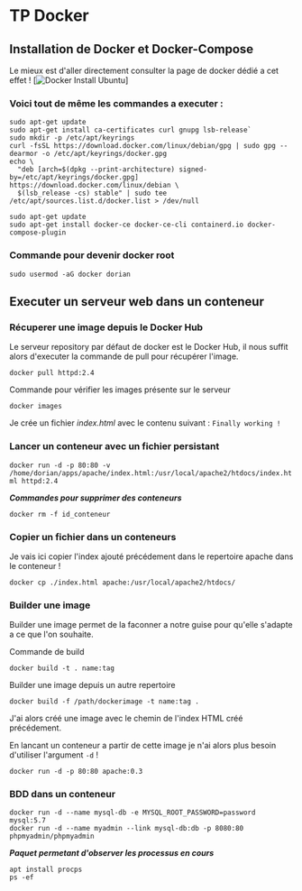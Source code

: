 # TP Docker

## Installation de Docker et Docker-Compose

Le mieux est d'aller directement consulter la page de docker dédié a cet effet !  [![Docker Install Ubuntu](https://docs.docker.com/engine/install/ubuntu/)]

### Voici tout de même les commandes a executer :

```
sudo apt-get update
sudo apt-get install ca-certificates curl gnupg lsb-release`
sudo mkdir -p /etc/apt/keyrings
curl -fsSL https://download.docker.com/linux/debian/gpg | sudo gpg --dearmor -o /etc/apt/keyrings/docker.gpg
echo \
  "deb [arch=$(dpkg --print-architecture) signed-by=/etc/apt/keyrings/docker.gpg] https://download.docker.com/linux/debian \
  $(lsb_release -cs) stable" | sudo tee /etc/apt/sources.list.d/docker.list > /dev/null

sudo apt-get update
sudo apt-get install docker-ce docker-ce-cli containerd.io docker-compose-plugin
```

### Commande pour devenir docker root
```sudo usermod -aG docker dorian```


## Executer un serveur web dans un conteneur

### Récuperer une image depuis le Docker Hub

Le serveur repository par défaut de docker est le Docker Hub, il nous suffit alors d'executer la commande de pull pour récupérer l'image.

```docker pull httpd:2.4```

Commande pour vérifier les images présente sur le serveur

```docker images```

Je crée un fichier *index.html* avec le contenu suivant : `Finally working !`

### Lancer un conteneur avec un fichier persistant


```docker run -d -p 80:80 -v /home/dorian/apps/apache/index.html:/usr/local/apache2/htdocs/index.html httpd:2.4```


**_Commandes pour supprimer des conteneurs_**
```
docker rm -f id_conteneur
```

### Copier un fichier dans un conteneurs

Je vais ici copier l'index ajouté précédement dans le repertoire apache dans le conteneur ! 

```docker cp ./index.html apache:/usr/local/apache2/htdocs/```


### Builder une image


Builder une image permet de la faconner a notre guise pour qu'elle s'adapte a ce que l'on souhaite.

Commande de build

`docker build -t . name:tag`

Builder une image depuis un autre repertoire

`docker build -f /path/dockerimage -t name:tag .`

J'ai alors créé une image avec le chemin de l'index HTML créé précédement.

En lancant un conteneur a partir de cette image je n'ai alors plus besoin d'utiliser l'argument `-d` !

`docker run -d -p 80:80 apache:0.3`


### BDD dans un conteneur
```
docker run -d --name mysql-db -e MYSQL_ROOT_PASSWORD=password mysql:5.7
docker run -d --name myadmin --link mysql-db:db -p 8080:80 phpmyadmin/phpmyadmin
```

**_Paquet permetant d'observer les processus en cours_**
```
apt install procps
ps -ef
```
